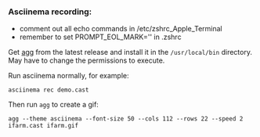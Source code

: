 ### Asciinema recording:

- comment out all echo commands in /etc/zshrc_Apple_Terminal 
- remember to set  PROMPT_EOL_MARK='' in .zshrc 

Get [agg](https://github.com/asciinema/agg) from the latest release and 
install it in the `/usr/local/bin` directory. May have to change the permissions to execute.

Run asciinema normally, for example:

```
asciinema rec demo.cast
```

Then run `agg` to create a gif:

``` 
agg --theme asciinema --font-size 50 --cols 112 --rows 22 --speed 2  ifarm.cast ifarm.gif
```

